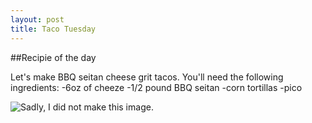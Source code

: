 ```yaml
---
layout: post
title: Taco Tuesday
---
```


##Recipie of the day

Let's make BBQ seitan cheese grit tacos.  You'll need the following ingredients:
-6oz of cheeze
-1/2 pound BBQ seitan
-corn tortillas
-pico

![Sadly, I did not make this image.](http://addyosmani.com/blog/wp-content/uploads/2013/04/unicorn.jpg)
